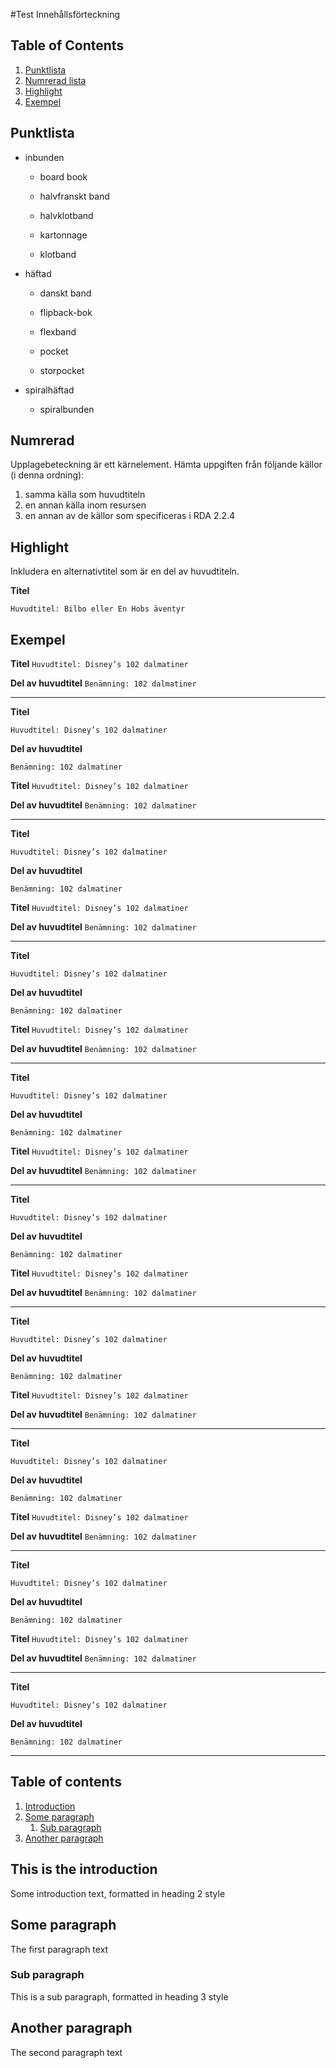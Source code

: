 #Test Innehållsförteckning

## Table of Contents
1. [Punktlista](#punktlista)
2. [Numrerad lista](#numrerad)
3. [Highlight](#highlight)
4. [Exempel](#exempel)

## Punktlista

* inbunden
  
  * board book
  
  * halvfranskt band
  
  * halvklotband
  
  * kartonnage
  
  * klotband

* häftad
  
  * danskt band
  
  * flipback-bok
  
  * flexband
  
  * pocket
  
  * storpocket

* spiralhäftad
  
  * spiralbunden

## Numrerad

Upplagebeteckning är ett kärnelement. Hämta uppgiften från följande källor (i denna ordning): 
1. samma källa som huvudtiteln
2. en annan källa inom resursen
3. en annan av de källor som specificeras i RDA 2.2.4

## Highlight

Inkludera en alternativtitel som är en del av huvudtiteln.

**Titel**

`Huvudtitel: Bilbo eller En Hobs äventyr`

## Exempel 

**Titel** 
`Huvudtitel: Disney’s 102 dalmatiner`

**Del av huvudtitel** 
`Benämning: 102 dalmatiner`

---

**Titel** 

`Huvudtitel: Disney’s 102 dalmatiner`

**Del av huvudtitel** 

`Benämning: 102 dalmatiner`

**Titel** 
`Huvudtitel: Disney’s 102 dalmatiner`

**Del av huvudtitel** 
`Benämning: 102 dalmatiner`

---

**Titel** 

`Huvudtitel: Disney’s 102 dalmatiner`

**Del av huvudtitel** 

`Benämning: 102 dalmatiner`

**Titel** 
`Huvudtitel: Disney’s 102 dalmatiner`

**Del av huvudtitel** 
`Benämning: 102 dalmatiner`

---

**Titel** 

`Huvudtitel: Disney’s 102 dalmatiner`

**Del av huvudtitel** 

`Benämning: 102 dalmatiner`

**Titel** 
`Huvudtitel: Disney’s 102 dalmatiner`

**Del av huvudtitel** 
`Benämning: 102 dalmatiner`

---

**Titel** 

`Huvudtitel: Disney’s 102 dalmatiner`

**Del av huvudtitel** 

`Benämning: 102 dalmatiner`

**Titel** 
`Huvudtitel: Disney’s 102 dalmatiner`

**Del av huvudtitel** 
`Benämning: 102 dalmatiner`

---

**Titel** 

`Huvudtitel: Disney’s 102 dalmatiner`

**Del av huvudtitel** 

`Benämning: 102 dalmatiner`

**Titel** 
`Huvudtitel: Disney’s 102 dalmatiner`

**Del av huvudtitel** 
`Benämning: 102 dalmatiner`

---

**Titel** 

`Huvudtitel: Disney’s 102 dalmatiner`

**Del av huvudtitel** 

`Benämning: 102 dalmatiner`

**Titel** 
`Huvudtitel: Disney’s 102 dalmatiner`

**Del av huvudtitel** 
`Benämning: 102 dalmatiner`

---

**Titel** 

`Huvudtitel: Disney’s 102 dalmatiner`

**Del av huvudtitel** 

`Benämning: 102 dalmatiner`

**Titel** 
`Huvudtitel: Disney’s 102 dalmatiner`

**Del av huvudtitel** 
`Benämning: 102 dalmatiner`

---

**Titel** 

`Huvudtitel: Disney’s 102 dalmatiner`

**Del av huvudtitel** 

`Benämning: 102 dalmatiner`

**Titel** 
`Huvudtitel: Disney’s 102 dalmatiner`

**Del av huvudtitel** 
`Benämning: 102 dalmatiner`

---

**Titel** 

`Huvudtitel: Disney’s 102 dalmatiner`

**Del av huvudtitel** 

`Benämning: 102 dalmatiner`

---

## Table of contents
1. [Introduction](#introduction)
2. [Some paragraph](#paragraph1)
    1. [Sub paragraph](#subparagraph1)
3. [Another paragraph](#paragraph2)

## This is the introduction
Some introduction text, formatted in heading 2 style

## Some paragraph
The first paragraph text

### Sub paragraph
This is a sub paragraph, formatted in heading 3 style

## Another paragraph <a name="paragraph2"></a>
The second paragraph text
